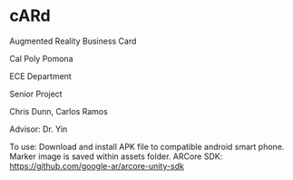 # cARd
Augmented Reality Business Card

Cal Poly Pomona

ECE Department

Senior Project

Chris Dunn, Carlos Ramos

Advisor: Dr. Yin

To use: Download and install APK file to compatible android smart phone. Marker image is saved within assets folder.
ARCore SDK: https://github.com/google-ar/arcore-unity-sdk
